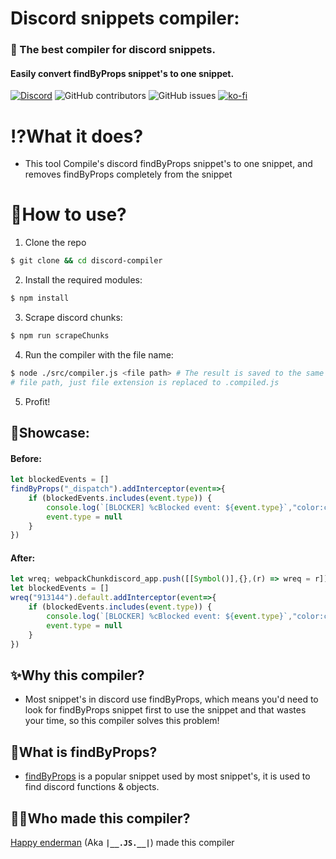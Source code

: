 # Discord snippets compiler:

### 🚀 The best compiler for discord snippets.
#### Easily convert findByProps snippet's to one snippet.

[![Discord](https://img.shields.io/discord/1103066670576193627?style=for-the-badge&color=%235562EA)](https://discord.gg/Q6UYNawvaF)
 ![GitHub contributors](https://img.shields.io/github/contributors/happyendermangit/discord-compiler?style=for-the-badge) ![GitHub issues](https://img.shields.io/github/issues/happyendermangit/discord-compiler?style=for-the-badge) [![ko-fi](https://ko-fi.com/img/githubbutton_sm.svg)](https://ko-fi.com/happyenderman)

# ⁉️What it does?
- This tool Compile's discord findByProps snippet's to one snippet, and removes findByProps completely from the snippet  

# 👀How to use?

1. Clone the repo
```sh
$ git clone && cd discord-compiler
```
2. Install the required modules:
```sh
$ npm install 
```
3. Scrape discord chunks:
```sh
$ npm run scrapeChunks
```
4. Run the compiler with the file name:
```sh
$ node ./src/compiler.js <file path> # The result is saved to the same 
# file path, just file extension is replaced to .compiled.js
```
5. Profit!   

## 📸Showcase:

#### Before:
```js
let blockedEvents = []
findByProps("_dispatch").addInterceptor(event=>{
    if (blockedEvents.includes(event.type)) { 
        console.log(`[BLOCKER] %cBlocked event: ${event.type}`,"color:cyan;font-weight:bold;font-size:10px") 
        event.type = null 
    }
})
```

#### After:
```js
let wreq; webpackChunkdiscord_app.push([[Symbol()],{},(r) => wreq = r]);webpackChunkdiscord_app.pop()
let blockedEvents = []
wreq("913144").default.addInterceptor(event=>{
    if (blockedEvents.includes(event.type)) { 
        console.log(`[BLOCKER] %cBlocked event: ${event.type}`,"color:cyan;font-weight:bold;font-size:10px") 
        event.type = null 
    }
})  
```

## ✨Why this compiler?

- Most snippet's in discord use findByProps, which means you'd need to look for findByProps snippet first to use the snippet and that wastes your time, so this compiler solves this problem! 

## 🤔What is findByProps?
- [findByProps](./findByProps.md) is a popular snippet used by most snippet's, it is used to find discord functions & objects.


## 👨‍💻Who made this compiler?

[Happy enderman](https://github.com/happyendermangit) (Aka **``|__.JS.__|``**) made this compiler
